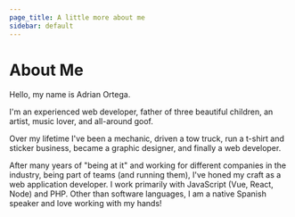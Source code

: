 ```yaml
---
page_title: A little more about me
sidebar: default
---
```


# About Me

Hello, my name is Adrian Ortega.

I'm an experienced web developer, father of three beautiful children, an artist, music lover, and all-around goof.

Over my lifetime I've been a mechanic, driven a tow truck, run a t-shirt and sticker business, became a graphic designer, and finally a web developer.

After many years of "being at it" and working for different companies in the industry, being part of teams (and running them), I've honed my craft as a web application developer. I work primarily with JavaScript (Vue, React, Node) and PHP. Other than software languages, I am a native Spanish speaker and love working with my hands!
